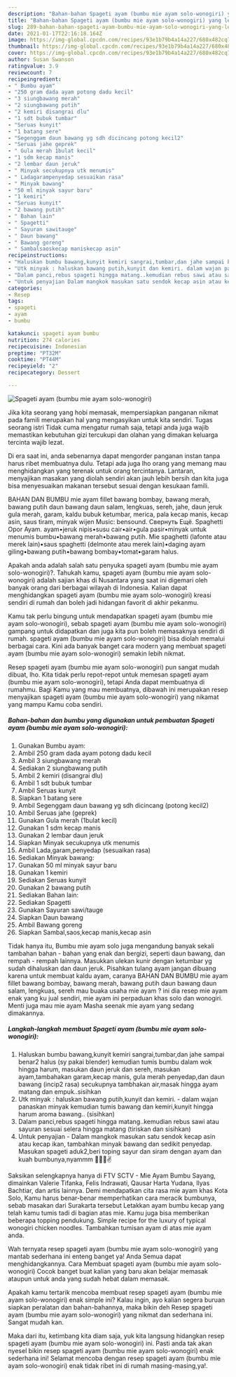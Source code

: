 ```yaml
---
description: "Bahan-bahan Spageti ayam (bumbu mie ayam solo-wonogiri) yang lezat dan Mudah Dibuat"
title: "Bahan-bahan Spageti ayam (bumbu mie ayam solo-wonogiri) yang lezat dan Mudah Dibuat"
slug: 289-bahan-bahan-spageti-ayam-bumbu-mie-ayam-solo-wonogiri-yang-lezat-dan-mudah-dibuat
date: 2021-01-17T22:16:18.164Z
image: https://img-global.cpcdn.com/recipes/93e1b79b4a14a227/680x482cq70/spageti-ayam-bumbu-mie-ayam-solo-wonogiri-foto-resep-utama.jpg
thumbnail: https://img-global.cpcdn.com/recipes/93e1b79b4a14a227/680x482cq70/spageti-ayam-bumbu-mie-ayam-solo-wonogiri-foto-resep-utama.jpg
cover: https://img-global.cpcdn.com/recipes/93e1b79b4a14a227/680x482cq70/spageti-ayam-bumbu-mie-ayam-solo-wonogiri-foto-resep-utama.jpg
author: Susan Swanson
ratingvalue: 3.9
reviewcount: 7
recipeingredient:
- " Bumbu ayam"
- "250 gram dada ayam potong dadu kecil"
- "3 siungbawang merah"
- "2 siungbawang putih"
- "2 kemiri disangrai dlu"
- "1 sdt bubuk tumbar"
- "Seruas kunyit"
- "1 batang sere"
- "Segenggam daun bawang yg sdh dicincang potong kecil2"
- "Seruas jahe geprek"
- " Gula merah 1bulat kecil"
- "1 sdm kecap manis"
- "2 lembar daun jeruk"
- " Minyak secukupnya utk menumis"
- " Ladagarampenyedap sesuaikan rasa"
- " Minyak bawang"
- "50 ml minyak sayur baru"
- "1 kemiri"
- "Seruas kunyit"
- "2 bawang putih"
- " Bahan lain"
- " Spagetti"
- " Sayuran sawitauge"
- " Daun bawang"
- " Bawang goreng"
- " Sambalsaoskecap maniskecap asin"
recipeinstructions:
- "Haluskan bumbu bawang,kunyit kemiri sangrai,tumbar,dan jahe sampai benar2 halus (sy pakai blender) kemudian tumis bumbu dalam wok hingga harum, masukan daun jeruk dan sereh, masukan ayam,tambahakan garam,kecap manis, gula merah penyedap,dan daun bawang (incip2 rasa) secukupnya tambhakan air,masak hingga ayam matang dan empuk..sisihkan"
- "Utk minyak : haluskan bawang putih,kunyit dan kemiri. dalam wajan panaskan minyak kemudian tumis bawang dan kemiri,kunyit hingga harum aroma bawang.. (sisihkan)"
- "Dalam panci,rebus spageti hingga matang..kemudian rebus sawi atau sayuran sesuai selera hingga matang (tiriskan dan sisihkan)"
- "Untuk penyajian Dalam mangkok masukan satu sendok kecap asin atau kecap ikan, tambahkan minyak bawang dan sedikit penyedap. Masukan spageti aduk2,beri toping sayur dan siram dengan ayam dan kuah bumbunya,nyammm 🤤🤤😚✌️"
categories:
- Resep
tags:
- spageti
- ayam
- bumbu

katakunci: spageti ayam bumbu 
nutrition: 274 calories
recipecuisine: Indonesian
preptime: "PT32M"
cooktime: "PT44M"
recipeyield: "2"
recipecategory: Dessert

---
```



![Spageti ayam (bumbu mie ayam solo-wonogiri)](https://img-global.cpcdn.com/recipes/93e1b79b4a14a227/680x482cq70/spageti-ayam-bumbu-mie-ayam-solo-wonogiri-foto-resep-utama.jpg)

Jika kita seorang yang hobi memasak, mempersiapkan panganan nikmat pada famili merupakan hal yang mengasyikan untuk kita sendiri. Tugas seorang istri Tidak cuma mengatur rumah saja, tetapi anda juga wajib memastikan kebutuhan gizi tercukupi dan olahan yang dimakan keluarga tercinta wajib lezat.

Di era  saat ini, anda sebenarnya dapat mengorder panganan instan tanpa harus ribet membuatnya dulu. Tetapi ada juga lho orang yang memang mau menghidangkan yang terenak untuk orang tercintanya. Lantaran, menyajikan masakan yang diolah sendiri akan jauh lebih bersih dan kita juga bisa menyesuaikan makanan tersebut sesuai dengan kesukaan famili. 

BAHAN DAN BUMBU mie ayam fillet bawang bombay, bawang merah, bawang putih daun bawang daun salam, lengkuas, sereh, jahe, daun jeruk gula merah, garam, kaldu bubuk ketumbar, merica, pala kecap manis, kecap asin, saus tiram, minyak wijen Music: bensound. Свернуть Ещё. Spaghetti Opor Ayam. ayam•jeruk nipis•susu cair•air•gula pasir•minyak untuk menumis bumbu•bawang merah•bawang putih. Mie spaghetti (lafonte atau merek lain)•saus spaghetti (delmonte atau merek lain)•daging ayam giling•bawang putih•bawang bombay•tomat•garam halus.

Apakah anda adalah salah satu penyuka spageti ayam (bumbu mie ayam solo-wonogiri)?. Tahukah kamu, spageti ayam (bumbu mie ayam solo-wonogiri) adalah sajian khas di Nusantara yang saat ini digemari oleh banyak orang dari berbagai wilayah di Indonesia. Kalian dapat menghidangkan spageti ayam (bumbu mie ayam solo-wonogiri) kreasi sendiri di rumah dan boleh jadi hidangan favorit di akhir pekanmu.

Kamu tak perlu bingung untuk mendapatkan spageti ayam (bumbu mie ayam solo-wonogiri), sebab spageti ayam (bumbu mie ayam solo-wonogiri) gampang untuk didapatkan dan juga kita pun boleh memasaknya sendiri di rumah. spageti ayam (bumbu mie ayam solo-wonogiri) bisa diolah memalui berbagai cara. Kini ada banyak banget cara modern yang membuat spageti ayam (bumbu mie ayam solo-wonogiri) semakin lebih nikmat.

Resep spageti ayam (bumbu mie ayam solo-wonogiri) pun sangat mudah dibuat, lho. Kita tidak perlu repot-repot untuk memesan spageti ayam (bumbu mie ayam solo-wonogiri), tetapi Anda dapat membuatnya di rumahmu. Bagi Kamu yang mau membuatnya, dibawah ini merupakan resep menyajikan spageti ayam (bumbu mie ayam solo-wonogiri) yang nikamat yang mampu Kamu coba sendiri.

<!--inarticleads1-->

##### Bahan-bahan dan bumbu yang digunakan untuk pembuatan Spageti ayam (bumbu mie ayam solo-wonogiri):

1. Gunakan  Bumbu ayam:
1. Ambil 250 gram dada ayam potong dadu kecil
1. Ambil 3 siungbawang merah
1. Sediakan 2 siungbawang putih
1. Ambil 2 kemiri (disangrai dlu)
1. Ambil 1 sdt bubuk tumbar
1. Ambil Seruas kunyit
1. Siapkan 1 batang sere
1. Ambil Segenggam daun bawang yg sdh dicincang (potong kecil2)
1. Ambil Seruas jahe (geprek)
1. Gunakan  Gula merah (1bulat kecil)
1. Gunakan 1 sdm kecap manis
1. Gunakan 2 lembar daun jeruk
1. Siapkan  Minyak secukupnya utk menumis
1. Ambil  Lada,garam,penyedap (sesuaikan rasa)
1. Sediakan  Minyak bawang:
1. Gunakan 50 ml minyak sayur baru
1. Gunakan 1 kemiri
1. Sediakan Seruas kunyit
1. Gunakan 2 bawang putih
1. Sediakan  Bahan lain:
1. Sediakan  Spagetti
1. Gunakan  Sayuran sawi/tauge
1. Siapkan  Daun bawang
1. Ambil  Bawang goreng
1. Siapkan  Sambal,saos,kecap manis,kecap asin


Tidak hanya itu, Bumbu mie ayam solo juga mengandung banyak sekali tambahan bahan - bahan yang enak dan bergizi, seperti daun bawang, dan rempah - rempah lainnya. Masukkan ulekan kunir dengan ketumbar yg sudah dihaluskan dan daun jeruk. Pisahkan tulang ayam jangan dibuang karena untuk membuat kaldu ayam, caranya  BAHAN DAN BUMBU mie ayam fillet bawang bombay, bawang merah, bawang putih daun bawang daun salam, lengkuas, sereh mau buaka usaha mie ayam ? ini dia resep mie ayam enak yang ku jual sendiri, mie ayam ini perpaduan khas solo dan wonogiri. Menti juga mau mie ayam Masha seenak mie ayam yang sedang dimakannya. 

<!--inarticleads2-->

##### Langkah-langkah membuat Spageti ayam (bumbu mie ayam solo-wonogiri):

1. Haluskan bumbu bawang,kunyit kemiri sangrai,tumbar,dan jahe sampai benar2 halus (sy pakai blender) kemudian tumis bumbu dalam wok hingga harum, masukan daun jeruk dan sereh, masukan ayam,tambahakan garam,kecap manis, gula merah penyedap,dan daun bawang (incip2 rasa) secukupnya tambhakan air,masak hingga ayam matang dan empuk..sisihkan
1. Utk minyak : haluskan bawang putih,kunyit dan kemiri. - dalam wajan panaskan minyak kemudian tumis bawang dan kemiri,kunyit hingga harum aroma bawang.. (sisihkan)
1. Dalam panci,rebus spageti hingga matang..kemudian rebus sawi atau sayuran sesuai selera hingga matang (tiriskan dan sisihkan)
1. Untuk penyajian - Dalam mangkok masukan satu sendok kecap asin atau kecap ikan, tambahkan minyak bawang dan sedikit penyedap. Masukan spageti aduk2,beri toping sayur dan siram dengan ayam dan kuah bumbunya,nyammm 🤤🤤😚✌️


Saksikan selengkapnya hanya di FTV SCTV - Mie Ayam Bumbu Sayang, dimainkan Valerie Tifanka, Felis Indrawati, Qausar Harta Yudana, Ilyas Bachtiar, dan artis lainnya. Demi mendapatkan cita rasa mie ayam khas Kota Solo, Kamu harus benar-benar memperhatikan cara meracik bumbunya, sebab masakan dari Surakarta tersebut Letakkan ayam bumbu kecap yang telah kamu tumis tadi di bagian atas mie. Kamu juga bisa memberikan beberapa topping pendukung. Simple recipe for the luxury of typical wonogiri chicken noodles. Tambahkan tumisan ayam di atas mie ayam anda. 

Wah ternyata resep spageti ayam (bumbu mie ayam solo-wonogiri) yang mantab sederhana ini enteng banget ya! Anda Semua dapat menghidangkannya. Cara Membuat spageti ayam (bumbu mie ayam solo-wonogiri) Cocok banget buat kalian yang baru akan belajar memasak ataupun untuk anda yang sudah hebat dalam memasak.

Apakah kamu tertarik mencoba membuat resep spageti ayam (bumbu mie ayam solo-wonogiri) enak simple ini? Kalau ingin, ayo kalian segera buruan siapkan peralatan dan bahan-bahannya, maka bikin deh Resep spageti ayam (bumbu mie ayam solo-wonogiri) yang nikmat dan sederhana ini. Sangat mudah kan. 

Maka dari itu, ketimbang kita diam saja, yuk kita langsung hidangkan resep spageti ayam (bumbu mie ayam solo-wonogiri) ini. Pasti anda tak akan nyesel bikin resep spageti ayam (bumbu mie ayam solo-wonogiri) enak sederhana ini! Selamat mencoba dengan resep spageti ayam (bumbu mie ayam solo-wonogiri) enak tidak ribet ini di rumah masing-masing,ya!.

